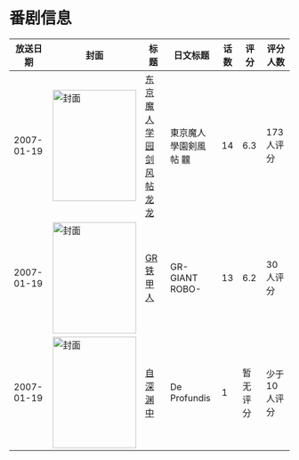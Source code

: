 # 番剧信息

|放送日期|封面|标题|日文标题|话数|评分|评分人数|
|---|---|---|---|---|---|---|
|2007-01-19|<img src="https://lain.bgm.tv/pic/cover/c/a3/ec/4100_1TfUz.jpg" alt="封面" style="width:150px;height:200px;object-fit:cover;">|[东京魔人学园剑风帖 龙龙](https://bangumi.tv/subject/4100)|東京魔人學園剣風帖 龖|14|6.3|173人评分|
|2007-01-19|<img src="https://lain.bgm.tv/pic/cover/c/d1/cb/37203_Z15NU.jpg" alt="封面" style="width:150px;height:200px;object-fit:cover;">|[GR铁甲人](https://bangumi.tv/subject/37203)|GR-GIANT ROBO-|13|6.2|30人评分|
|2007-01-19|<img src="https://lain.bgm.tv/pic/cover/c/22/08/219611_MAqEA.jpg" alt="封面" style="width:150px;height:200px;object-fit:cover;">|[自深渊中](https://bangumi.tv/subject/219611)|De Profundis|1|暂无评分|少于10人评分|
